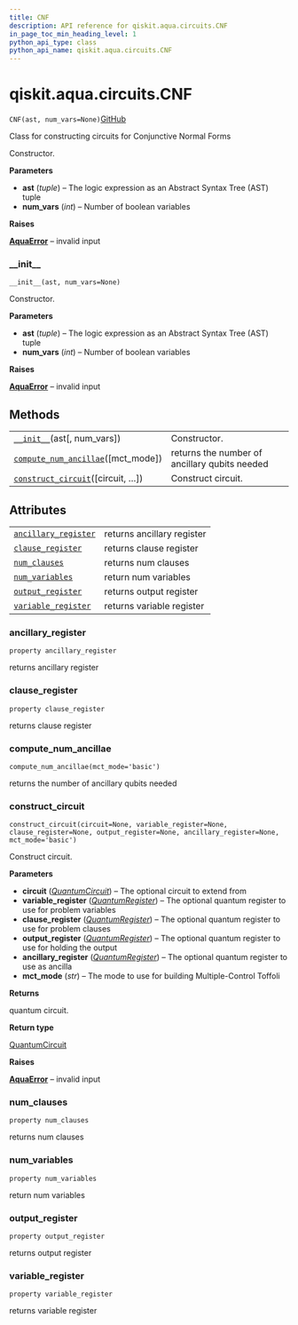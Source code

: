 ```yaml
---
title: CNF
description: API reference for qiskit.aqua.circuits.CNF
in_page_toc_min_heading_level: 1
python_api_type: class
python_api_name: qiskit.aqua.circuits.CNF
---
```


<span id="qiskit-aqua-circuits-cnf" />

# qiskit.aqua.circuits.CNF

<span id="qiskit.aqua.circuits.CNF" />

`CNF(ast, num_vars=None)`[GitHub](https://github.com/qiskit-community/qiskit-aqua/tree/stable/0.8/qiskit/aqua/circuits/boolean_logical_circuits.py "view source code")

Class for constructing circuits for Conjunctive Normal Forms

Constructor.

**Parameters**

*   **ast** (*tuple*) – The logic expression as an Abstract Syntax Tree (AST) tuple
*   **num\_vars** (*int*) – Number of boolean variables

**Raises**

[**AquaError**](qiskit.aqua.AquaError "qiskit.aqua.AquaError") – invalid input

### \_\_init\_\_

<span id="qiskit.aqua.circuits.CNF.__init__" />

`__init__(ast, num_vars=None)`

Constructor.

**Parameters**

*   **ast** (*tuple*) – The logic expression as an Abstract Syntax Tree (AST) tuple
*   **num\_vars** (*int*) – Number of boolean variables

**Raises**

[**AquaError**](qiskit.aqua.AquaError "qiskit.aqua.AquaError") – invalid input

## Methods

|                                                                                                                                        |                                               |
| -------------------------------------------------------------------------------------------------------------------------------------- | --------------------------------------------- |
| [`__init__`](#qiskit.aqua.circuits.CNF.__init__ "qiskit.aqua.circuits.CNF.__init__")(ast\[, num\_vars])                                | Constructor.                                  |
| [`compute_num_ancillae`](#qiskit.aqua.circuits.CNF.compute_num_ancillae "qiskit.aqua.circuits.CNF.compute_num_ancillae")(\[mct\_mode]) | returns the number of ancillary qubits needed |
| [`construct_circuit`](#qiskit.aqua.circuits.CNF.construct_circuit "qiskit.aqua.circuits.CNF.construct_circuit")(\[circuit, …])         | Construct circuit.                            |

## Attributes

|                                                                                                                    |                            |
| ------------------------------------------------------------------------------------------------------------------ | -------------------------- |
| [`ancillary_register`](#qiskit.aqua.circuits.CNF.ancillary_register "qiskit.aqua.circuits.CNF.ancillary_register") | returns ancillary register |
| [`clause_register`](#qiskit.aqua.circuits.CNF.clause_register "qiskit.aqua.circuits.CNF.clause_register")          | returns clause register    |
| [`num_clauses`](#qiskit.aqua.circuits.CNF.num_clauses "qiskit.aqua.circuits.CNF.num_clauses")                      | returns num clauses        |
| [`num_variables`](#qiskit.aqua.circuits.CNF.num_variables "qiskit.aqua.circuits.CNF.num_variables")                | return num variables       |
| [`output_register`](#qiskit.aqua.circuits.CNF.output_register "qiskit.aqua.circuits.CNF.output_register")          | returns output register    |
| [`variable_register`](#qiskit.aqua.circuits.CNF.variable_register "qiskit.aqua.circuits.CNF.variable_register")    | returns variable register  |

### ancillary\_register

<span id="qiskit.aqua.circuits.CNF.ancillary_register" />

`property ancillary_register`

returns ancillary register

### clause\_register

<span id="qiskit.aqua.circuits.CNF.clause_register" />

`property clause_register`

returns clause register

### compute\_num\_ancillae

<span id="qiskit.aqua.circuits.CNF.compute_num_ancillae" />

`compute_num_ancillae(mct_mode='basic')`

returns the number of ancillary qubits needed

### construct\_circuit

<span id="qiskit.aqua.circuits.CNF.construct_circuit" />

`construct_circuit(circuit=None, variable_register=None, clause_register=None, output_register=None, ancillary_register=None, mct_mode='basic')`

Construct circuit.

**Parameters**

*   **circuit** ([*QuantumCircuit*](qiskit.circuit.QuantumCircuit "qiskit.circuit.QuantumCircuit")) – The optional circuit to extend from
*   **variable\_register** ([*QuantumRegister*](qiskit.circuit.QuantumRegister "qiskit.circuit.QuantumRegister")) – The optional quantum register to use for problem variables
*   **clause\_register** ([*QuantumRegister*](qiskit.circuit.QuantumRegister "qiskit.circuit.QuantumRegister")) – The optional quantum register to use for problem clauses
*   **output\_register** ([*QuantumRegister*](qiskit.circuit.QuantumRegister "qiskit.circuit.QuantumRegister")) – The optional quantum register to use for holding the output
*   **ancillary\_register** ([*QuantumRegister*](qiskit.circuit.QuantumRegister "qiskit.circuit.QuantumRegister")) – The optional quantum register to use as ancilla
*   **mct\_mode** (*str*) – The mode to use for building Multiple-Control Toffoli

**Returns**

quantum circuit.

**Return type**

[QuantumCircuit](qiskit.circuit.QuantumCircuit "qiskit.circuit.QuantumCircuit")

**Raises**

[**AquaError**](qiskit.aqua.AquaError "qiskit.aqua.AquaError") – invalid input

### num\_clauses

<span id="qiskit.aqua.circuits.CNF.num_clauses" />

`property num_clauses`

returns num clauses

### num\_variables

<span id="qiskit.aqua.circuits.CNF.num_variables" />

`property num_variables`

return num variables

### output\_register

<span id="qiskit.aqua.circuits.CNF.output_register" />

`property output_register`

returns output register

### variable\_register

<span id="qiskit.aqua.circuits.CNF.variable_register" />

`property variable_register`

returns variable register

